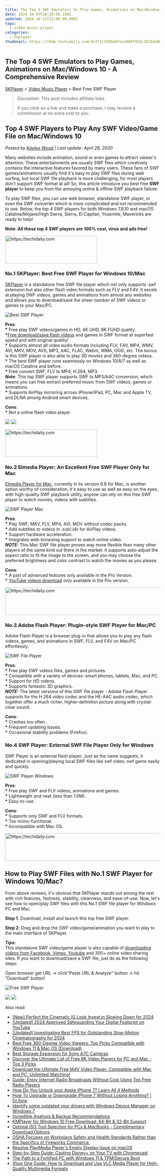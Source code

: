 ```yaml
---
title: The Top 4 SWF Emulators to Play Games, Animations on Mac/Windows 10 - A Comprehensive Review
date: 2024-10-07T18:10:58.339Z
updated: 2024-10-11T22:09:09.486Z
tags:
  - video-music-player
categories:
  - 5kplayer
thumbnail: https://thmb.techidaily.com/4c2f1c5599abfece009f925c2828de86667e5982a128d746578608e8851ede9e.jpg
---
```


## The Top 4 SWF Emulators to Play Games, Animations on Mac/Windows 10 - A Comprehensive Review

[5KPlayer](https://tools.techidaily.com/5kplayer/products/) \> [Video Music Player](https://tools.techidaily.com/5kplayer/video-music-player/) \> Best Free SWF Player

>  Disclaimer: This post includes affiliate links
>
>  If you click on a link and make a purchase, I may receive a commission at no extra cost to you.
>

## Top 4 SWF Players to Play Any SWF Video/Game File on Mac/Windows 10

 _Posted by [Kaylee Wood](https://www.quora.com/profile/Amanda-Hu-21) | Last update: April 28, 2020_

Many websites include animation, sound or even games to attract viewer's attention. These entertainments are usually SWF files which creatively contains the interactive features favored by many users. These fans of SWF games/animations usually find it's easy to play SWF files during web surfing, but local SWF file playback is more challenging, for most players don't support SWF format at all! So, this article introduce you best free **SWF player** to keep you from the annoying online & offline SWF playback failure.

To play SWF files, you can use web browser, standalone SWF player, or even the SWF converter which is more complicated and not recommended to use. Below, the top 4 SWF players for both Windows 7,8,10 and macOS Catalina/Mojave/High Sierra, Sierra, El Capitan, Yosemite, Mavericks are ready to help!

**Note: All these top 4 SWF players are 100% cost, virus and ads free!**

<!-- affiliate ads begin -->
<a href="https://aligracehair.sjv.io/c/5597632/1934183/19272" target="_top" id="1934183">
  <img src="//a.impactradius-go.com/display-ad/19272-1934183" border="0" alt="https://techidaily.com" width="300" height="90"/>
</a>
<img height="0" width="0" src="https://aligracehair.sjv.io/i/5597632/1934183/19272" style="position:absolute;visibility:hidden;" border="0" />
<!-- affiliate ads end -->

### No.1 5KPlayer: Best Free SWF Player for Windows 10/Mac

[5KPlayer](https://tools.techidaily.com/5kplayer/video-music-player/) is a standalone free SWF file player which not only supports .swf extension but also other flash video formats such as FLV and F4V. It excels at playing SWF videos, games and animations from almost any websites and allows you to download/save the sheer number of SWF videos or games to your Mac/PC. 

![Best SWF Player](https://www.5kplayer.com/video-music-player/img/ui-mac.jpg) 

**Pros**:  
**\*** Free play SWF videos/games in HD, 4K UHD, 8K FUHD quality.  
**\***[Free download/save flash videos](https://tools.techidaily.com/5kplayer/youtube-download/) and games in SWF format at superfast speed and with original quality!  
**\*** Supports almost all video audio formats including FLV, F4V, MP4, WMV, AVI, MKV, MOV, AVS, MP3, AAC, FLAC, Webm, WMA, OGG, etc. The bonus is this SWF player is also able to play 3D movies and 360-degree videos.  
**\*** The best SWF player runs seamlessly on Windows 10/8/7 as well as macOS Catalina and before.  
**\*** Free convert SWF, FLV to MP4, H.264, MP3.  
**_Note_**: This top SWF player supports SWF to MP3/AAC conversion, which means you can free extract preferred music from SWF videos, games or animations.  
**\*** Supports AirPlay mirroring across iPhone/iPad, PC, Mac and Apple TV, and DLNA among Android smart devices.

**Cons**:  
**\*** Not a online flash video player. 

[![](https://www.5kplayer.com/video-music-player/../button/freedownwhitewin.png)](https://tools.techidaily.com/5kplayer/products/) [![](https://www.5kplayer.com/video-music-player/../button/freedownbackmac.png)](https://tools.techidaily.com/5kplayer/products/) 

<!-- affiliate ads begin -->
<a href="https://aligracehair.sjv.io/c/5597632/1925484/19272" target="_top" id="1925484">
  <img src="//a.impactradius-go.com/display-ad/19272-1925484" border="0" alt="https://techidaily.com" width="300" height="90"/>
</a>
<img height="0" width="0" src="https://aligracehair.sjv.io/i/5597632/1925484/19272" style="position:absolute;visibility:hidden;" border="0" />
<!-- affiliate ads end -->

###  No.2 Elmedia Player: An Excellent Free SWF Player Only for Mac

[Elmedia Player for Mac](https://tools.techidaily.com/eltima/products/), currently in its version 6.8 for Mac, is another option worthy of consideration, it's easy to use as well as easy on the eyes, with high-quality SWF playback utility, anyone can rely on this free SWF player to watch movies, videos with subtitles.

![SWF Player Mac](https://www.5kplayer.com/video-music-player/img/elmedia-player-mac.jpg) 

**Pros**:  
**\*** Play SWF, MKV, FLV, MP4, AVI, MOV without codec packs.  
**\*** Add subtitles to videos in .sub/.idx for AirPlay videos.  
**\*** Support hardware acceleration.  
**\*** Integrates web-browsing support to watch online video.  
_**NOTE:**_ This Mac SWF file player proves way more flexible than many other players of the same kind out there in the market: it supports auto-adjust the aspect ratio to fit the image to the screen, and you may choose the preferred brightness and color contrast to watch the movies as you please. 

**Cons**:   
**\*** A part of advanced features only available in the Pro Version.  
**\*** [YouTube videos download](https://tools.techidaily.com/5kplayer/youtube-download/) only available in the Pro version.

<!-- affiliate ads begin -->
<a href="https://appsumo.8odi.net/c/5597632/2144275/7443" target="_top" id="2144275">
  <img src="//a.impactradius-go.com/display-ad/7443-2144275" border="0" alt="https://techidaily.com" width="728" height="90"/>
</a>
<img height="0" width="0" src="https://appsumo.8odi.net/i/5597632/2144275/7443" style="position:absolute;visibility:hidden;" border="0" />
<!-- affiliate ads end -->

### No.3 Adobe Flash Player: Plugin-style SWF Player for Mac/PC

Adobe Flash Player is a browser plug-in that allows you to play any flash videos, games, and animations in SWF, FLV, and F4V on Mac/PC effortlessly.

![SWF File Player](https://www.5kplayer.com/video-music-player/img/5kp-adobeflash-zjy.jpg) 

**Pros**:  
**\*** Free play SWF videos files, games and pictures.  
**\*** Compatible with a variety of devices: smart phones, tablets, Mac, and PC.  
**\*** Support for HD videos.  
**\*** Supports fantastic 3D graphics.  
_**NOTE:**_ The latest versions of this SWF file player - Adobe Flash Player supports for the H.264 video codec and the HE-AAC audio codec, which together offer a much richer, higher-definition picture along with crystal-clear sound. 

**Cons**:   
**\*** Crashes too often.  
**\*** Frequent updating issues.  
**\*** Occasional stability problems (Firefox).

### No.4 SWF Player: External SWF File Player Only for Windows

SWF Player is an external flash player. Just as the name suggests, it dedicated in opening/playing local SWF files like swf video, swf game easily and quickly. 

![SWF Player Windows](https://www.5kplayer.com/video-music-player/img/swf-player-0229.jpg) 

**Pros**:   
**\*** Free play SWF and FLV videos, animations and games.  
**\*** Lightweight and neat (less than 1.0M).  
**\*** Easy-to-use.

**Cons**:   
**\*** Supports only SWF and FLV formats.  
**\*** Too mono-functional.  
**\*** Incompatible with Mac OS.

<!-- affiliate ads begin -->
<a href="https://appsumo.8odi.net/c/5597632/2111981/7443" target="_top" id="2111981">
  <img src="//a.impactradius-go.com/display-ad/7443-2111981" border="0" alt="https://techidaily.com" width="728" height="90"/>
</a>
<img height="0" width="0" src="https://appsumo.8odi.net/i/5597632/2111981/7443" style="position:absolute;visibility:hidden;" border="0" />
<!-- affiliate ads end -->

## How to Play SWF Files with No.1 SWF Player for Windows 10/Mac?

From above reviews, it's obvious that 5KPlayer stands out among the rest with rich features, fastness, stability, cleanness, and ease-of-use. Now, let's see how to open/play SWF files with this No.1 SWF file player for Windows PC and Mac. 

**Step 1.** Download, install and launch this top free SWF player. 

**Step 2**: Drag and drop the SWF video/game/animation you want to play to the main interface of 5KPlayer. 

**_Tips_:**  
 This standalone SWF video/game player is also capable of [downloading videos from Facebook, Vimeo, Youtube](https://tools.techidaily.com/5kplayer/youtube-download/) and 300+ online video sharing sites. If you want to download/save a SWF file, just do as the following steps: 

Open browser get URL -> click"Paste URL & Analyze" button -> hit "Download" button!

![Free SWF Player](https://www.5kplayer.com/video-music-player/img/torrent-player-xsy-0430.jpg) 

[![](https://www.5kplayer.com/video-music-player/../button/freedownwhitewin.png)](https://tools.techidaily.com/5kplayer/products/) [![](https://www.5kplayer.com/video-music-player/../button/freedownbackmac.png)](https://tools.techidaily.com/5kplayer/products/)

<ins class="adsbygoogle"
     style="display:block"
     data-ad-format="autorelaxed"
     data-ad-client="ca-pub-7571918770474297"
     data-ad-slot="1223367746"></ins>

<ins class="adsbygoogle"
     style="display:block"
     data-ad-client="ca-pub-7571918770474297"
     data-ad-slot="8358498916"
     data-ad-format="auto"
     data-full-width-responsive="true"></ins>

<span class="atpl-alsoreadstyle">Also read:</span>
<div><ul>
<li><a href="https://instagram-video-recordings.techidaily.com/new-perfect-the-cinematic-ig-look-invest-in-slowing-down-for-2024/"><u>[New] Perfect the Cinematic IG Look Invest in Slowing Down for 2024</u></a></li>
<li><a href="https://youtube-sure.techidaily.com/ed-2024-approved-safeguarding-your-digital-footprint-on-youtube/"><u>[Updated] 2024 Approved Safeguarding Your Digital Footprint on YouTube</u></a></li>
<li><a href="https://fox-info.techidaily.com/updated-investigating-best-fps-for-outstanding-slow-motion-cinematography-for-2024/"><u>[Updated] Investigating Best FPS for Outstanding Slow-Motion Cinematography for 2024</u></a></li>
<li><a href="https://video-ai-editor.techidaily.com/best-free-360-degree-video-viewers-top-picks-compatible-with-windows-11-and-mac-os-download/"><u>Best Free 360-Degree Video Viewers: Top Picks Compatible with Windows 11 & Mac OS (Download)</u></a></li>
<li><a href="https://extra-resources.techidaily.com/best-storage-expansion-for-sony-a7c-cameras/"><u>Best Storage Expansion for Sony A7C Cameras</u></a></li>
<li><a href="https://video-ai-editor.techidaily.com/discover-the-ultimate-list-of-free-8k-video-players-for-pc-and-mac-top-3-picks/"><u>Discover the Ultimate List of Free 8K Video Players for PC and Mac - Top 3 Picks</u></a></li>
<li><a href="https://video-ai-editor.techidaily.com/download-the-ultimate-free-m4v-video-player-compatible-with-mac-and-pc-unlimited-watching/"><u>Download the Ultimate Free M4V Video Player: Compatible with Mac and PC, Unlimited Watching!</u></a></li>
<li><a href="https://video-ai-editor.techidaily.com/guide-enjoy-internet-radio-broadcasts-without-cost-using-top-free-radio-players/"><u>Guide: Enjoy Internet Radio Broadcasts Without Cost Using Top Free Radio Players</u></a></li>
<li><a href="https://ios-unlock.techidaily.com/how-do-you-unlock-your-apple-iphone-7-learn-all-4-methods-by-drfone-ios/"><u>How Do You Unlock your Apple iPhone 7? Learn All 4 Methods</u></a></li>
<li><a href="https://review-topics.techidaily.com/how-to-upgrade-or-downgrade-iphone-7-without-losing-anything-drfone-by-drfone-ios-system-repair-ios-system-repair/"><u>How To Upgrade or Downgrade iPhone 7 Without Losing Anything? | Dr.fone</u></a></li>
<li><a href="https://review-topics.techidaily.com/identify-some-outdated-your-drivers-with-windows-device-manager-on-windows-7-by-drivereasy-guide/"><u>Identify some outdated your drivers with Windows Device Manager on Windows 7</u></a></li>
<li><a href="https://extra-hints.techidaily.com/incredible-analysis-and-backup-recommendations/"><u>Incredible Analysis & Backup Recommendations</u></a></li>
<li><a href="https://video-ai-editor.techidaily.com/kmplayer-for-windows-10-free-download-64-bit-and-32-bit-support/"><u>KMPlayer for Windows 10 Free Download: 64-Bit & 32-Bit Support</u></a></li>
<li><a href="https://video-ai-editor.techidaily.com/optimal-iso-tool-selection-for-pcs-and-macbooks-complimentary-download-options/"><u>Optimal ISO Tool Selection for PCs & MacBooks - Complimentary Download Options</u></a></li>
<li><a href="https://video-ai-editor.techidaily.com/osha-focuses-on-workplace-safety-and-health-standards-rather-than-the-specifics-of-fireworks-commerce/"><u>OSHA Focuses on Workplace Safety and Health Standards Rather than the Specifics of Fireworks Commerce.</u></a></li>
<li><a href="https://video-ai-editor.techidaily.com/resolve-playmedia-players-empty-display-issue-on-macos/"><u>Resolve PlayMedia Player's Empty Display Issue on macOS</u></a></li>
<li><a href="https://technical-tips.techidaily.com/step-by-step-guide-casting-disneyplus-on-your-tv-with-chromecast/"><u>Step-by-Step Guide: Casting Disney+ on Your TV with Chromecast</u></a></li>
<li><a href="https://windows11.techidaily.com/the-path-to-a-fortified-pc-with-windows-11-and-tpmsecure-boot/"><u>The Path to a Fortified PC with Windows 11 & TPM/Secure Boot</u></a></li>
<li><a href="https://video-ai-editor.techidaily.com/xbox-one-guide-how-to-download-and-use-vlc-media-player-for-high-quality-multimedia-formats/"><u>Xbox One Guide: How to Download and Use VLC Media Player for High-Quality Multimedia Formats</u></a></li>
</ul></div>

